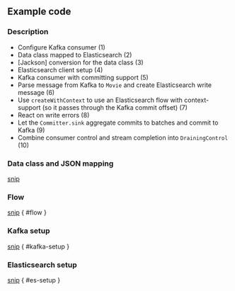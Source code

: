 ## Example code

### Description
- Configure Kafka consumer (1)
- Data class mapped to Elasticsearch (2)
- [Jackson] conversion for the data class (3)
- Elasticsearch client setup (4)
- Kafka consumer with committing support (5)
- Parse message from Kafka to `Movie` and create Elasticsearch write message (6)
- Use `createWithContext` to use an Elasticsearch flow with context-support (so it passes through the Kafka commit offset) (7)
- React on write errors (8)
- Let the `Committer.sink` aggregate commits to batches and commit to Kafka (9)
- Combine consumer control and stream completion into `DrainingControl` (10)

### Data class and JSON mapping

[snip](../../../../src/main/java/com/mostafa/alpakka/simplealpakka/Movie.java)

### Flow

[snip](../../../../src/main/java/com/mostafa/alpakka/simplealpakka/Main.java) { #flow }


### Kafka setup

[snip](../../../../src/main/java/com/mostafa/alpakka/simplealpakka/Main.java) { #kafka-setup }

### Elasticsearch setup

[snip](../../../../src/main/java/com/mostafa/alpakka/simplealpakka/Main.java) { #es-setup }

